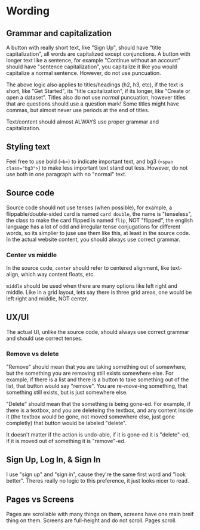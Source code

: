 # Wording

## Grammar and capitalization

A button with really short text, like "Sign Up", should have "title capitalization", all words are capitalized except conjunctions. A button with longer text like a sentence, for example "Continue without an account" should have "sentence capitalization", you capitalize it like you would capitalize a normal sentence. However, do not use puncuation.

The above logic also applies to titles/headings (h2, h3, etc), if the text is short, like "Get Started", its "title capitalization", if its longer, like "Create or open a dataset". Titles also do not use *normal* puncuation, however titles that are questions should use a question mark! Some titles might have commas, but almost never use periods at the end of titles.

Text/content should almost ALWAYS use proper grammar and capitalization.

## Styling text

Feel free to use bold (`<b>`) to indicate important text, and bg3 (`<span class="bg3">`) to make less important text stand out less. However, do not use both in one paragraph with no "normal" text.

## Source code

Source code should not use tenses (when possible), for example, a flippable/double-sided card is named `card double`, the name is "tenseless", the class to make the card flipped is named `flip`, NOT "flipped", the english language has a lot of odd and irregular tense conjugations for different words, so its simplier to juse use them like this, at least in the source code. In the actual website content, you should always use correct grammar.

### Center vs middle

In the source code, `center` should refer to centered alignment, like text-align, which way content floats, etc.

`middle` should be used when there are many options like left right and middle. Like in a grid layout, lets say there is three grid areas, one would be left right and middle, NOT center.

## UX/UI

The actual UI, unlike the source code, should always use correct grammar and should use correct tenses.

### Remove vs delete

"Remove" should mean that you are taking something out of somewhere, but the something you are removing still exists somewhere else. For example, if there is a list and there is a button to take something out of the list, that button would say "remove". You are re-*move*-ing something, that something still exists, but is just somewhere else.

"Delete" should mean that the something is being gone-ed. For example, if there is a textbox, and you are deleteing the textbox, and any content inside it (the textbox would be gone, not moved somewhere else, just gone completly) that button would be labeled "delete". 

It doesn't matter if the action is undo-able, if it is gone-ed it is "delete"-ed, if it is moved out of something it is "remove"-ed. 

## Sign Up, Log In, & Sign In

I use "sign up" and "sign in", cause they're the same first word and "look better". Theres really no logic to this preference, it just looks nicer to read.

## Pages vs Screens

Pages are scrollable with many things on them, screens have one main breif thing on them. Screens are full-height and do not scroll. Pages scroll.

